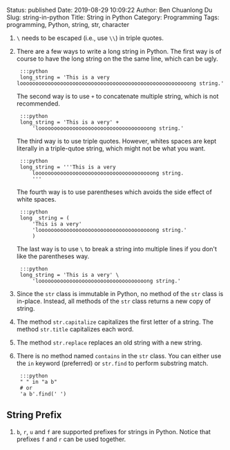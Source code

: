 Status: published
Date: 2019-08-29 10:09:22
Author: Ben Chuanlong Du
Slug: string-in-python
Title: String in Python
Category: Programming
Tags: programming, Python, string, str, character

1. `\` needs to be escaped (i.e., use `\\`) in triple quotes.


2. There are a few ways to write a long string in Python.
    The first way is of course to have the long string on the the same line,
    which can be ugly.

        :::python
        long_string = 'This is a very looooooooooooooooooooooooooooooooooooooooooooooooooooooong string.'

    The second way is to use `+` to concatenate multiple string,
    which is not recommended.

        :::python
        long_string = 'This is a very' +
            'loooooooooooooooooooooooooooooooooooong string.'

    The third way is to use triple quotes.
    However,
    whites spaces are kept literally in a triple-qutoe string,
    which might not be what you want.

        :::python
        long_string = '''This is a very
            loooooooooooooooooooooooooooooooooooooong string.
            '''

    The fourth way is to use parentheses which avoids the side effect of white spaces.

        :::python
        long _string = (
            'This is a very'
            'looooooooooooooooooooooooooooooooooooong string.'
            )

    The last way is to use `\` to break a string into multiple lines
    if you don't like the parentheses way.

        :::python
        long_string = 'This is a very' \
            'looooooooooooooooooooooooooooooooooong string.'

2. Since the `str` class is immutable in Python,
    no method of the `str` class is in-place.
    Instead,
    all methods of the `str` class returns a new copy of string.

3. The method `str.capitalize` capitalizes the first letter of a string.
    The method `str.title` capitalizes each word.

4. The method `str.replace` replaces an old string with a new string.

5. There is no method named `contains` in the `str` class.
    You can either use the `in` keyword (preferred)
    or `str.find` to perform substring match.

        :::python
        " " in "a b"
        # or
        'a b'.find(' ')

## String Prefix

1. `b`, `r`, `u` and `f` are supported prefixes for strings in Python. 
    Notice that prefixes `f` and `r` can be used together. 
